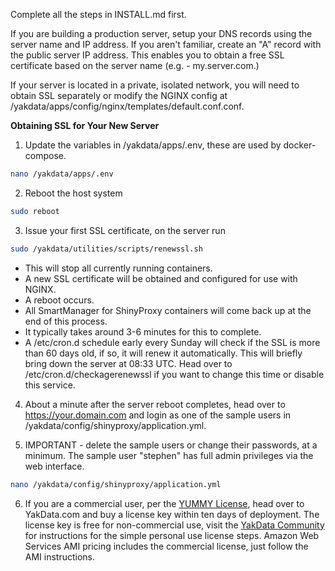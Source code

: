 Complete all the steps in INSTALL.md first.

If you are building a production server, setup your DNS records using the server name and IP address. If you aren't familiar, create an "A" record with the public server IP address. This enables you to obtain a free SSL certificate based on the server name (e.g. - my.server.com.) 

If your server is located in a private, isolated network, you will need to obtain SSL separately or modify the NGINX config at /yakdata/apps/config/nginx/templates/default.conf.conf. 

**Obtaining SSL for Your New Server**

1) Update the variables in /yakdata/apps/.env, these are used by docker-compose. 

```bash
nano /yakdata/apps/.env
```

2) Reboot the host system

```bash
sudo reboot
```

3) Issue your first SSL certificate, on the server run

```bash
sudo /yakdata/utilities/scripts/renewssl.sh
```

+ This will stop all currently running containers.
+ A new SSL certificate will be obtained and configured for use with NGINX.
+ A reboot occurs.
+ All SmartManager for ShinyProxy containers will come back up at the end of this process. 
+ It typically takes around 3-6 minutes for this to complete.
+ A /etc/cron.d schedule early every Sunday will check if the SSL is more than 60 days old, if so, it will renew it automatically. This will briefly bring down the server at 08:33 UTC. Head over to /etc/cron.d/checkagerenewssl if you want to change this time or disable this service. 

4) About a minute after the server reboot completes, head over to https://your.domain.com and login as one of the sample users in /yakdata/config/shinyproxy/application.yml.

5) IMPORTANT - delete the sample users or change their passwords, at a minimum. The sample user "stephen" has full admin privileges via the web interface.
   
```bash
nano /yakdata/config/shinyproxy/application.yml
```

6) If you are a commercial user, per the [YUMMY License](https://github.com/Stephen-McDaniel/SmartManager-for-ShinyProxy/blob/master/LICENSE.md), head over to YakData.com and buy a license key within ten days of deployment. The license key is free for non-commercial use, visit the [YakData Community](https://meta.yakdata.com) for instructions for the simple personal use license steps. Amazon Web Services AMI pricing includes the commercial license, just follow the AMI instructions. 
